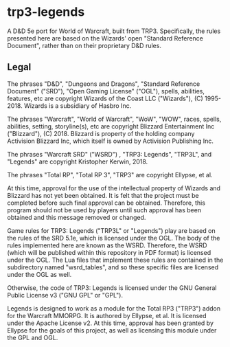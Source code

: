# trp3-legends
A D&D 5e port for World of Warcraft, built from TRP3. Specifically, the rules presented here are based on the Wizards' open "Standard Reference Document", rather than on their proprietary D&D rules.

## Legal
The phrases "D&D", "Dungeons and Dragons", "Standard Reference Document" ("SRD"), "Open Gaming License" ("OGL"), spells, abilities, features, etc are copyright Wizards of the Coast LLC ("Wizards"), (C) 1995-2018. Wizards is a subsidiary of Hasbro Inc.

The phrases "Warcraft", "World of Warcraft", "WoW", "WOW", races, spells, abilities, setting, storyline(s), etc are copyright Blizzard Entertainment Inc ("Blizzard"), (C) 2018. Blizzard is property of the holding company Activision Blizzard Inc, which itself is owned by Activision Publishing Inc.

The phrases "Warcraft SRD" ("WSRD") , "TRP3: Legends", "TRP3L", and "Legends" are copyright Kristopher Kerwin, 2018. 

The phrases "Total RP", "Total RP 3", "TRP3" are copyright Ellypse, et al.

At this time, approval for the use of the intellectual property of Wizards and Blizzard has not yet been obtained. It is felt that the project must be completed before such final approval can be obtained. Therefore, this program should not be used by players until such approval has been obtained and this message removed or changed.

Game rules for TRP3: Legends ("TRP3L" or "Legends") play are based on the rules of the SRD 5.1e, which is licensed under the OGL. The body of the rules implemented here are known as the WSRD. Therefore, the WSRD (which will be published within this repository in PDF format) is licensed under the OGL. The Lua files that implement these rules are contained in the subdirectory named "wsrd_tables", and so these specific files are licensed under the OGL as well.

Otherwise, the code of TRP3: Legends is licensed under the GNU General Public License v3 ("GNU GPL" or "GPL").

Legends is designed to work as a module for the Total RP3 ("TRP3") addon for the Warcraft MMORPG. It is authored by Ellypse, et al. It is licensed under the Apache License v2. At this time, approval has been granted by Ellypse for the goals of this project, as well as licensing this module under the GPL and OGL.
